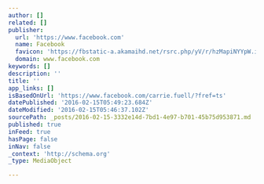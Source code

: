 ```yaml
---
author: []
related: []
publisher:
  url: 'https://www.facebook.com'
  name: Facebook
  favicon: 'https://fbstatic-a.akamaihd.net/rsrc.php/yV/r/hzMapiNYYpW.ico'
  domain: www.facebook.com
keywords: []
description: ''
title: ''
app_links: []
isBasedOnUrl: 'https://www.facebook.com/carrie.fuell/?fref=ts'
datePublished: '2016-02-15T05:49:23.684Z'
dateModified: '2016-02-15T05:46:37.102Z'
sourcePath: _posts/2016-02-15-3332e14d-7bd1-4e97-b701-45b75d953871.md
published: true
inFeed: true
hasPage: false
inNav: false
_context: 'http://schema.org'
_type: MediaObject

---
```


